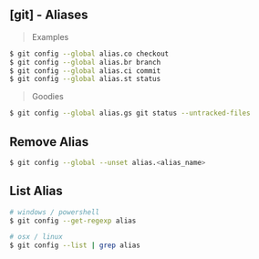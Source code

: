 ## [git] - Aliases

> Examples
```bash
$ git config --global alias.co checkout
$ git config --global alias.br branch
$ git config --global alias.ci commit
$ git config --global alias.st status
```

> Goodies
```bash
$ git config --global alias.gs git status --untracked-files

```

## Remove Alias
```bash
$ git config --global --unset alias.<alias_name>
```

## List Alias
```bash
# windows / powershell
$ git config --get-regexp alias

# osx / linux
$ git config --list | grep alias
```

